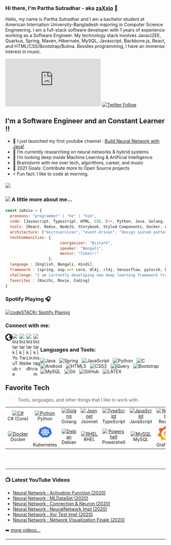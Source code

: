 
### Hi there, I'm Partha Sutradhar - aka [zaXxio][website] 👋 

Hello, my name is Partha Sutradhar and I am a bachelor student at American Internation University-Bangladesh majoring in Computer Science Engineering. I am a full-stack software developer with 1 years of experience working as a Software Engineer. My technology stack involves Java/J2EE, Quarkus, Spring, Maven, Hibernate, MySQL, Javascript, Backbone.js, React, and HTML/CSS/Bootstrap/Bulma. Besides programming, I have an immense interest in music.

[![Website](https://img.shields.io/website?label=biztark.com&style=for-the-badge&url=https%3A%2F%biztark.com)](https://biztark.com)
[![Twitter Follow](https://img.shields.io/twitter/follow/biztark?color=1DA1F2&logo=twitter&style=for-the-badge)](https://github.com/zaxxio)

## I'm a Software Engineer and an Constant Learner !!

- 🔭 I just launched my first youtube channel : [Build Neural Network with Java!][course]
- 🌱 I’m currently researching on neural networks & hybrid systems
- 👯 I’m looking deep inside Machine Learning & Artificial Intelligence
- 💬 Brainstorm with me over tech, algorithms, career, and music 
- 🥅 2021 Goals: Contribute more to Open Source projects
- ⚡ Fun fact: I like to code at morning.

![](https://komarev.com/ghpvc/?username=zaxxio&label=PROFILE+VIEWS)

### <img src="https://media.giphy.com/media/VgCDAzcKvsR6OM0uWg/giphy.gif" width="50"> A little more about me...  

```javascript
const zaXxio = {
  pronouns: "programmer" | "he" | "him",
  code: [Javascript, Typescript, HTML, CSS, C++, Python, Java, Golang, PHP],
  tools: [React, Redux, NodeJS, Storybook, Styled-Components, Docker, Android-SDK, Spring-CLI],
  architecture: ["microservices", "event-driven", "design system pattern"],
  techCommunities: {
                        coorganizer: "Biztark",
                        speaker: "Bengali",
                        mentor: "Yikes!!"
                   },
  language : [English, Bengali, Hindi],
  framework : [spring, asp.net-core, dl4j, rl4j, tensorflow, pytorch, bulma, rabitmq, apache-spark, open-box],
  challenge: "I am currently developing new deep learning framework from scratch.",
  favorites : [Kacchi, Movie, Coding]
}
```

### Spotify Playing 🎧

[<img src="https://now-playing-codestackr.vercel.app/api/spotify-playing" alt="codeSTACKr Spotify Playing" width="350" />](https://open.spotify.com/user/swyqyimdc12jajde4vpwd2x1b)

### Connect with me:

[<img align="left" alt="biztark.com" width="22px" src="https://raw.githubusercontent.com/iconic/open-iconic/master/svg/globe.svg" />][website]
[<img align="left" alt="biztark | YouTube" width="22px" src="https://cdn.jsdelivr.net/npm/simple-icons@v3/icons/youtube.svg" />][youtube]
[<img align="left" alt="biztark | Twitter" width="22px" src="https://cdn.jsdelivr.net/npm/simple-icons@v3/icons/twitter.svg" />][twitter]
[<img align="left" alt="biztark | LinkedIn" width="22px" src="https://cdn.jsdelivr.net/npm/simple-icons@v3/icons/linkedin.svg" />][linkedin]
[<img align="left" alt="biztark | Instagram" width="22px" src="https://cdn.jsdelivr.net/npm/simple-icons@v3/icons/instagram.svg" />][instagram]

<br />

### Languages and Tools:

![Java](https://img.shields.io/badge/-Java-black?logo=java&style=social)&nbsp;&nbsp;
![Spring](https://img.shields.io/badge/-Spring%20Framework-black?logo=spring&style=social)&nbsp;&nbsp;
![JavaScript](https://img.shields.io/badge/-JavaScript-black?logo=javascript&style=social)&nbsp;&nbsp;
![Python](https://img.shields.io/badge/-Python-black?logo=Python&style=social)&nbsp;&nbsp;
![C](https://img.shields.io/badge/-C-black?logo=c&style=social)&nbsp;&nbsp;
![Android](https://img.shields.io/badge/-Android-black?logo=android&style=social)&nbsp;&nbsp;
![HTML5](https://img.shields.io/badge/-HTML5-black?logo=html5&style=social)&nbsp;&nbsp;
![CSS3](https://img.shields.io/badge/-CSS3-black?logo=css3&style=social)&nbsp;&nbsp;
![jQuery](https://img.shields.io/badge/-jQuery-black?logo=jquery&style=social)&nbsp;&nbsp;
![Bootstrap](https://img.shields.io/badge/-Bootstrap-black?logo=bootstrap&style=social)&nbsp;&nbsp;
![MySQL](https://img.shields.io/badge/-MySQL-black?logo=mysql&style=social)&nbsp;&nbsp;
![Git](https://img.shields.io/badge/-Git-black?logo=git&style=social)&nbsp;&nbsp;
![GitHub](https://img.shields.io/badge/-GitHub-black?logo=github&style=social)&nbsp;&nbsp;
![LATEX](https://img.shields.io/badge/-LATEX-black?logo=latex&style=social)&nbsp;&nbsp;

<h2 align="left" id="macropower-tech">Favorite Tech</h2>

> Tools, languages, and other things that I like to work with.

<table>
  <tr>
    <td align="center" width="96">
      <a href="#macropower-tech">
        <img src="https://devicons.github.io/devicon/devicon.git/icons/csharp/csharp-original.svg" width="48" height="48" alt="C#" />
      </a>
      <br>C#&nbsp;(Core)
    </td>
    <td align="center" width="96">
      <a href="#macropower-tech">
        <img src="https://devicons.github.io/devicon/devicon.git/icons/python/python-original.svg" width="48" height="48" alt="Python" />
      </a>
      <br>Python
    </td>
    <td align="center" width="96">
      <a href="#macropower-tech">
        <img src="https://devicons.github.io/devicon/devicon.git/icons/go/go-original.svg" width="48" height="48" alt="Golang" />
      </a>
      <br>Golang
    </td>
    <td align="center" width="96">
      <a href="#macropower-tech">
        <img src="https://jsonnet.org/img/isologo.svg" width="48" height="48" alt="Jsonnet" />
      </a>
      <br>Jsonnet
    </td>
    <td align="center" width="96">
      <a href="#macropower-tech">
        <img src="https://devicons.github.io/devicon/devicon.git/icons/typescript/typescript-original.svg" width="48" height="48" alt="TypeScript" />
      </a>
      <br>TypeScript
    </td>
    <td align="center" width="96">
      <a href="#macropower-tech">
        <img src="https://devicons.github.io/devicon/devicon.git/icons/javascript/javascript-original.svg" width="48" height="48" alt="JavaScript" />
      </a>
      <br>JavaScript
    </td>
    <td align="center" width="96">
      <a href="#macropower-tech" >
        <img src="https://devicons.github.io/devicon/devicon.git/icons/react/react-original.svg" width="48" height="48" alt="React" />
      </a>
      <br>React
    </td>
    <td align="center" width="96">
      <a href="#macropower-tech">
        <img src="https://devicons.github.io/devicon/devicon.git/icons/bootstrap/bootstrap-plain.svg" width="48" height="48" alt="Bootstrap" />
      </a>
      <br>Bootstrap
    </td>
    <td align="center" width="96">
      <a href="#macropower-tech">
        <img src="https://devicons.github.io/devicon/devicon.git/icons/sass/sass-original.svg" width="48" height="48" alt="Sass" />
      </a>
      <br>Sass
    </td>
  </tr>
  <tr>
    <td align="center" width="96"> 
      <a href="#macropower-tech" >
        <img src="https://devicons.github.io/devicon/devicon.git/icons/docker/docker-original.svg" width="48" height="48" alt="Docker" />
      </a>
      <br>Docker
    </td>
    <td align="center" width="96">
      <a href="#macropower-tech" >
        <img src="https://raw.githubusercontent.com/cncf/artwork/master/projects/kubernetes/icon/color/kubernetes-icon-color.svg" width="48" height="48" alt="Kubernetes" />
      </a>
      <br>Kubernetes
    </td>
    <td align="center"  width="96">
      <a href="#macropower-tech">
        <img src="https://devicons.github.io/devicon/devicon.git/icons/debian/debian-original.svg" width="48" height="48" alt="Debian" />
      </a>
      <br>Debian
    </td>
    <td align="center"  width="96">
      <a href="#macropower-tech">
        <img src="https://devicons.github.io/devicon/devicon.git/icons/redhat/redhat-original.svg" width="48" height="48" alt="RHEL" />
      </a>
      <br>RHEL
    </td>
    <td align="center" width="96">
      <a href="#macropower-tech">
        <img src="https://raw.githubusercontent.com/PowerShell/PowerShell/master/assets/ps_black_128.svg" width="48" height="48" alt="Powershell" />
      </a>
      <br>Powershell
    </td>
    <td align="center"  width="96">
      <a href="#macropower-tech">
        <img src="https://devicons.github.io/devicon/devicon.git/icons/mysql/mysql-original.svg" width="48" height="48" alt="MySQL" />
      </a>
      <br>MySQL
    </td>
    <td align="center" width="96">
      <a href="#macropower-tech" >
        <img src="https://raw.githubusercontent.com/grafana/grafana/master/public/img/grafana_icon.svg" width="48" height="48" alt="Grafana" />
      </a>
      <br>Grafana
    </td>
    <td align="center" width="96">
      <a href="#macropower-tech" >
        <img src="https://github.com/cncf/artwork/blob/master/projects/prometheus/icon/color/prometheus-icon-color.svg" width="48" height="48" alt="Prometheus" />
      </a>
      <br>Prometheus
    </td>
    <td align="center" width="96">
      <a href="#macropower-tech" >
        <img src="https://raw.githubusercontent.com/cncf/artwork/master/projects/thanos/icon/color/thanos-icon-color.svg" width="48" height="48" alt="Thanos" />
      </a>
      <br>Thanos
    </td>
  </tr>
</table>

<br />
<br />

---

### 📺 Latest YouTube Videos

<!-- YOUTUBE:START -->
- [Neural Network : Activation Function (2020)](https://youtu.be/6iXRNkJVGvU)
- [Neural Network : MLDataSet (2020)](https://youtu.be/U1RH2b-c9sA)
- [Neural Network : Connection & Neuron (2020)](https://youtu.be/th-oV22BV9o)
- [Neural Network : NeuralNetwork Impl (2020)](https://youtu.be/z7mlVKewQ9E)
- [Neural Network : Xor Test Impl (2020)](https://youtu.be/d2biNh__96U)
- [Neural Network : Network Visualization Finale (2020)](https://youtu.be/UHrTwP2mi6s)
<!-- YOUTUBE:END -->

➡️ [more videos...](https://youtu.be/6iXRNkJVGvU)

---

[website]: https://github.com/zaxxio
[course]: https://youtu.be/6iXRNkJVGvU
[twitter]: https://twitter.com/
[youtube]: (https://youtu.be/6iXRNkJVGvU)
[instagram]: https://instagram.com
[linkedin]: https://linkedin.com
[webdevplaylist]: https://youtu.be/6iXRNkJVGvU?list=PLbF_axHimglohB_WoBaeQ8ww1vPUh3Ik5
[jsplaylist]: https://youtu.be/6iXRNkJVGvU?list=PLbF_axHimglohB_WoBaeQ8ww1vPUh3Ik5
[cssplaylist]: https://youtu.be/6iXRNkJVGvU?list=PLbF_axHimglohB_WoBaeQ8ww1vPUh3Ik5
[reactplaylist]: https://youtu.be/6iXRNkJVGvU?list=PLbF_axHimglohB_WoBaeQ8ww1vPUh3Ik5